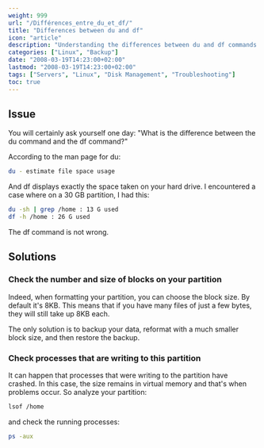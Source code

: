 ```yaml
---
weight: 999
url: "/Différences_entre_du_et_df/"
title: "Differences between du and df"
icon: "article"
description: "Understanding the differences between du and df commands in Linux systems and how to troubleshoot space discrepancies between these two utilities."
categories: ["Linux", "Backup"]
date: "2008-03-19T14:23:00+02:00"
lastmod: "2008-03-19T14:23:00+02:00"
tags: ["Servers", "Linux", "Disk Management", "Troubleshooting"]
toc: true
---
```


## Issue

You will certainly ask yourself one day: "What is the difference between the du command and the df command?"

According to the man page for du:

```bash
du - estimate file space usage
```

And df displays exactly the space taken on your hard drive. I encountered a case where on a 30 GB partition, I had this:

```bash
du -sh | grep /home : 13 G used
df -h /home : 26 G used
```

The df command is not wrong.

## Solutions

### Check the number and size of blocks on your partition

Indeed, when formatting your partition, you can choose the block size. By default it's 8KB. This means that if you have many files of just a few bytes, they will still take up 8KB each.

The only solution is to backup your data, reformat with a much smaller block size, and then restore the backup.

### Check processes that are writing to this partition

It can happen that processes that were writing to the partition have crashed. In this case, the size remains in virtual memory and that's when problems occur. So analyze your partition:

```bash
lsof /home
```

and check the running processes:

```bash
ps -aux
```